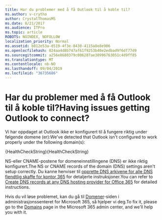 ```yaml
---
title: Har du problemer med å få Outlook til å koble til?
ms.author: v-crytho
author: CrystalThomasMS
ms.date: 8/21/2017
ms.audience: ITPro
ms.topic: article
ROBOTS: NOINDEX, NOFOLLOW
localization_priority: Normal
ms.assetid: b812e53a-d519-4f3e-8438-4115a8e8e906
ms.openlocfilehash: 024aa4d8b747af61f9253b40e2edbad9f6df77d9
ms.sourcegitcommit: a256e8680379c006287ae30996763051c4d9ff85
ms.translationtype: MT
ms.contentlocale: nb-NO
ms.lasthandoff: 09/04/2019
ms.locfileid: "36735686"
---
```

# <a name="having-issues-getting-outlook-to-connect"></a><span data-ttu-id="b7535-102">Har du problemer med å få Outlook til å koble til?</span><span class="sxs-lookup"><span data-stu-id="b7535-102">Having issues getting Outlook to connect?</span></span>

<span data-ttu-id="b7535-103">Vi har oppdaget at Outlook ikke er konfigurert til å fungere riktig under følgende domene (er):</span><span class="sxs-lookup"><span data-stu-id="b7535-103">We've detected that Outlook isn't configured to work properly under the following domain(s):</span></span>
  
<span data-ttu-id="b7535-104">{HealthCheckString}</span><span class="sxs-lookup"><span data-stu-id="b7535-104">{HealthCheckString}</span></span>
  
<span data-ttu-id="b7535-105">NS-eller CNAME-postene for domeneinnstillingene (DNS) er ikke riktig konfigurert.</span><span class="sxs-lookup"><span data-stu-id="b7535-105">The NS or CNAME records of the domain (DNS) settings aren't setup correctly.</span></span> <span data-ttu-id="b7535-106">Du kanne henviser til [opprette DNS arkivene for alle DNS fiendtlig skaffe for kontor 365](https://docs.microsoft.com/office365/admin/get-help-with-domains/create-dns-records-at-any-dns-hosting-provider) for detaljerte instruksjoner.</span><span class="sxs-lookup"><span data-stu-id="b7535-106">You can refer to [Create DNS records at any DNS hosting provider for Office 365](https://docs.microsoft.com/office365/admin/get-help-with-domains/create-dns-records-at-any-dns-hosting-provider) for detailed instructions.</span></span> 
  
<span data-ttu-id="b7535-107">Hvis du vil løse problemet, kan du gå til [Domener](https://admin.microsoft.com/adminportal/home#/Domains)-siden i administrasjonssenteret for Microsoft 365, så hjelper vi deg.</span><span class="sxs-lookup"><span data-stu-id="b7535-107">To fix it, please go to the [Domains](https://admin.microsoft.com/adminportal/home#/Domains) page in the Microsoft 365 admin center, and we'll help you with it.</span></span> 

  

